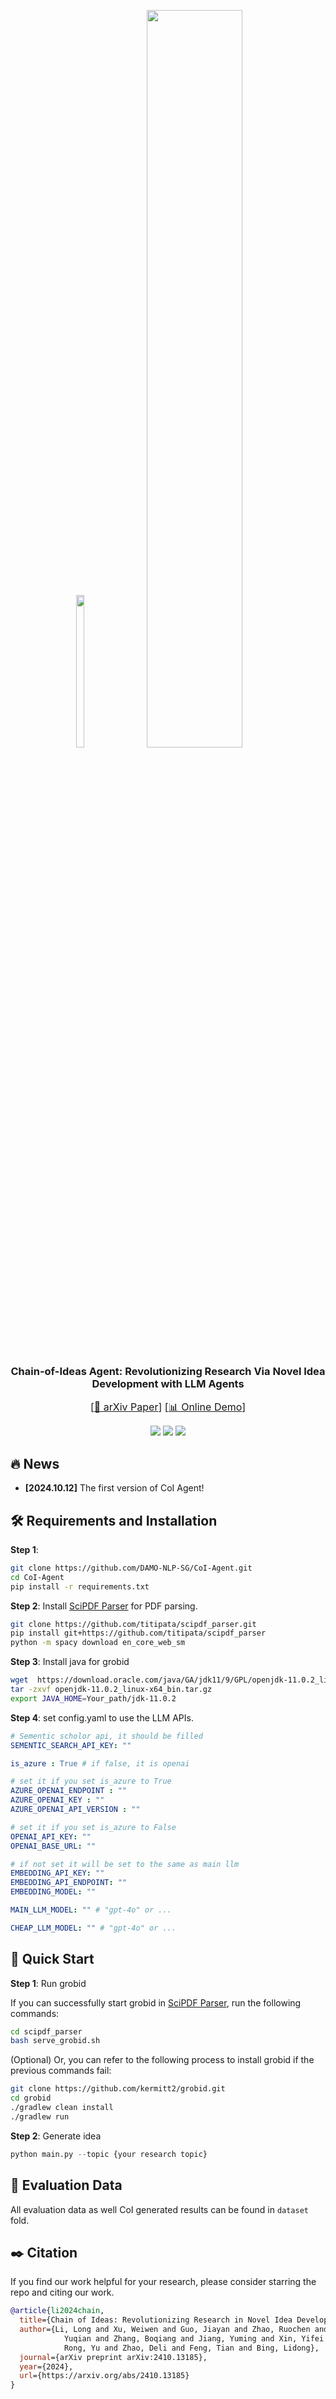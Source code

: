 <p align="center">
    <img src="assets/logo.jpg" width="16%" height="25%">
    <img src="assets/title.png" width="55%" height="55%">
</p>

<h3 align="center">
Chain-of-Ideas Agent: Revolutionizing Research Via Novel Idea Development with LLM Agents
</h3>

<font size=3><div align='center' > [[📖 arXiv Paper](https://arxiv.org/pdf/2410.13185)] [[📊 Online Demo](https://huggingface.co/spaces/DAMO-NLP-SG/CoI_Agent)] </div></font>


<p align="center">
<a href="https://opensource.org/license/apache-2-0"><img src="https://img.shields.io/badge/Code%20License-Apache_2.0-green.svg"></a>
<a href="https://github.com/DAMO-NLP-SG"><img src="https://img.shields.io/badge/Institution-DAMO-red"></a>
<a><img src="https://img.shields.io/badge/PRs-Welcome-red"></a>
</p>


## 🔥 News
* **[2024.10.12]**  The first version of CoI Agent!


## 🛠️ Requirements and Installation
**Step 1**:
```bash
git clone https://github.com/DAMO-NLP-SG/CoI-Agent.git
cd CoI-Agent
pip install -r requirements.txt
```

**Step 2**:
Install [SciPDF Parser](https://github.com/titipata/scipdf_parser) for PDF parsing.
```bash
git clone https://github.com/titipata/scipdf_parser.git
pip install git+https://github.com/titipata/scipdf_parser
python -m spacy download en_core_web_sm
```

**Step 3**:
Install java for grobid
```bash
wget  https://download.oracle.com/java/GA/jdk11/9/GPL/openjdk-11.0.2_linux-x64_bin.tar.gz
tar -zxvf openjdk-11.0.2_linux-x64_bin.tar.gz
export JAVA_HOME=Your_path/jdk-11.0.2
```

**Step 4**:
set config.yaml to use the LLM APIs.
```yaml
# Sementic scholor api, it should be filled
SEMENTIC_SEARCH_API_KEY: ""

is_azure : True # if false, it is openai

# set it if you set is_azure to True
AZURE_OPENAI_ENDPOINT : ""
AZURE_OPENAI_KEY : ""
AZURE_OPENAI_API_VERSION : ""

# set it if you set is_azure to False
OPENAI_API_KEY: ""
OPENAI_BASE_URL: ""

# if not set it will be set to the same as main llm
EMBEDDING_API_KEY: ""
EMBEDDING_API_ENDPOINT: ""
EMBEDDING_MODEL: ""

MAIN_LLM_MODEL: "" # "gpt-4o" or ...

CHEAP_LLM_MODEL: "" # "gpt-4o" or ...
```

## 🚀 Quick Start
**Step 1**: Run grobid

If you can successfully start grobid in [SciPDF Parser](https://github.com/titipata/scipdf_parser.git), run the following commands:
```bash
cd scipdf_parser
bash serve_grobid.sh
```

(Optional) Or, you can refer to the following process to install grobid if the previous commands fail:
```bash
git clone https://github.com/kermitt2/grobid.git
cd grobid
./gradlew clean install
./gradlew run
```

**Step 2**: Generate idea
```python
python main.py --topic {your research topic}
```

## 📖 Evaluation Data
All evaluation data as well CoI generated results can be found in `dataset` fold.

## :black_nib: Citation

If you find our work helpful for your research, please consider starring the repo and citing our work.   

```bibtex
@article{li2024chain,
  title={Chain of Ideas: Revolutionizing Research in Novel Idea Development with LLM Agents},
  author={Li, Long and Xu, Weiwen and Guo, Jiayan and Zhao, Ruochen and Li, Xinxuan and Yuan,
            Yuqian and Zhang, Boqiang and Jiang, Yuming and Xin, Yifei and Dang, Ronghao and 
            Rong, Yu and Zhao, Deli and Feng, Tian and Bing, Lidong},
  journal={arXiv preprint arXiv:2410.13185},
  year={2024},
  url={https://arxiv.org/abs/2410.13185}
}
```
